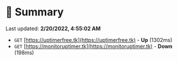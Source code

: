 # 📖 Summary
Last updated: **2/20/2022, 4:55:02 AM**

- `GET` [https://uptimerfree.tk](https://uptimerfree.tk) - **Up** (1302ms)
- `GET` [https://monitoruptimer.tk](https://monitoruptimer.tk) - **Down** (198ms)
